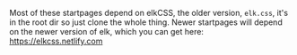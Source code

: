 Most of these startpages depend on elkCSS, the older version, `elk.css`, it's in the root dir so just clone the whole thing.
Newer startpages will depend on the newer version of elk, which you can get here: <https://elkcss.netlify.com>
